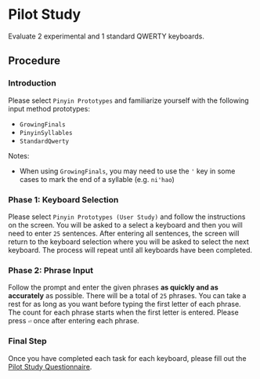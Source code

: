# Pilot Study

Evaluate 2 experimental and 1 standard QWERTY keyboards.


## Procedure


### Introduction

Please select `Pinyin Prototypes` and familiarize yourself with the following input method prototypes:

* `GrowingFinals`
* `PinyinSyllables`
* `StandardQwerty`

Notes:

* When using `GrowingFinals`, you may need to use the `'` key in some cases to mark the end of a syllable (e.g. `ni'hao`)


### Phase 1: Keyboard Selection
Please select `Pinyin Prototypes (User Study)` and follow the instructions on the screen. You will be asked to a select a keyboard and then you will need to enter `25` sentences. After entering all sentences, the screen will return to the keyboard selection where you will be asked to select the next keyboard. The process will repeat until all keyboards have been completed.


### Phase 2: Phrase Input
Follow the prompt and enter the given phrases **as quickly and as accurately** as possible. There will be a total of `25` phrases. You can take a rest for as long as you want before typing the first letter of each phrase. The count for each phrase starts when the first letter is entered. Please press `⏎` once after entering each phrase.


### Final Step
Once you have completed each task for each keyboard, please fill out the [Pilot Study Questionnaire](https://goo.gl/forms/h5IpYRM28MMJ5ozq2).
